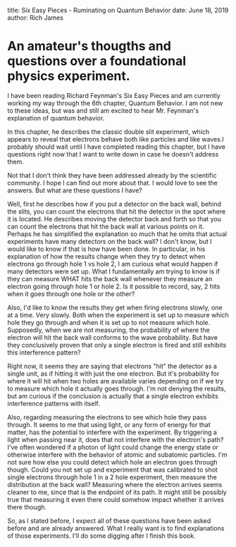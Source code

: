 title: Six Easy Pieces - Ruminating on Quantum Behavior
date: June 18, 2019
author: Rich James

# An amateur's thougths and questions over a foundational physics experiment. 

I have been reading Richard Feynman's Six Easy Pieces and am currently working my way through the 6th chapter, Quantum Behavior.  I am not new to these ideas, but was and still am excited to hear Mr. Feynman's explanation of quantum behavior.

In this chapter, he describes the classic double slit experiment, which appears to reveal that electrons behave both like particles and like waves.I probably should wait until I have completed reading this chapter, but I have questions right now that I want to write down in case he doesn't address them.

Not that I don't think they have been addressed already by the scientific community.  I hope I can find out more about that.  I would love to see the answers.  But what are these questions I have?

Well, first he describes how if you put a detector on the back wall, behind the slits, you can count the electrons that hit the detector in the spot where it is located.  He describes moving the detector back and forth so that you can count the electrons that hit the back wall at various points on it.  Perhaps he has simplified the explanation so much that he omits that actual experiments have many detectors on the back wall?  I don't know, but I would like to know if that is how have been done.  In particular, in his explanation of how the results change when they try to detect when electrons go through hole 1 vs hole 2, I am curious what would happen if many detectors were set up.  What I fundamentally am trying to know is if they can measure WHAT hits the back wall whenever they measure an electron going through hole 1 or hole 2.  Is it possible to record, say, 2 hits when it goes through one hole or the other?

Also, I'd like to know the results they get when firing electrons slowly, one at a time.  Very slowly.  Both when the experiment is set up to measure which hole they go through and when it is set up to not measure which hole.  Supposedly, when we are not measuring, the probability of where the electron will hit the back wall conforms to the wave probability.  But have they conclusively proven that only a single electron is fired and still exhibits this interference pattern?

Right now, it seems they are saying that electrons "hit" the detector as a single unit, as if hitting it with just the one electron.  But it's probability for where it will hit when two holes are available varies depending on if we try to measure which hole it actually goes through.  I'm not denying the results, but am curious if the conclusion is actually that a single electron exhibits interference patterns with itself.

Also, regarding measuring the electrons to see which hole they pass through.  It seems to me that using light, or any form of energy for that matter, has the potential to interfere with the experiment.  By triggering a light when passing near it, does that not interfere with the electron's path?  I've often wondered if a photon of light could change the energy state or otherwise interfere with the behavior of atomic and subatomic particles.  I'm not sure how else you could detect which hole an electron goes through though.  Could you not set up and experiment that was calibrated to shot single electrons through hole 1 in a 2 hole experiment, then measure the distribution at the back wall?  Measuring where the electron arrives seems cleaner to me, since that is the endpoint of its path.  It might still be possibly true that measuring it even there could somehow impact whether it arrives there though.

So, as I stated before, I expect all of these questions have been asked before and are already answered.  What I really want is to find explanations of those experiments.  I'll do some digging after I finish this book.
